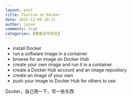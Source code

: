 ```yaml
---
layout: post
title: Tourism on Docker
date: 2015-12-09 10:21
author: jason
comments: true
categories: [嘟嘟读书项目]
---
```

<ul>
	<li>install Docker</li>
	<li>run a software image in a container</li>
	<li>browse for an image on Docker Hub</li>
	<li>create your own image and run it in a container</li>
	<li>create a Docker Hub account and an image repository</li>
	<li>create an image of your own</li>
	<li>push your image to Docker Hub for others to use</li>
</ul>
Docker，自己用一下，写一些东西

&nbsp;

&nbsp;

&nbsp;
